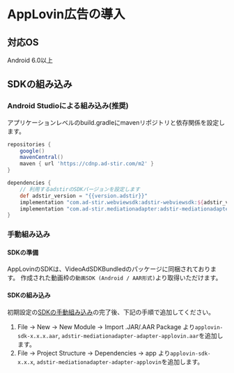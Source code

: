 # AppLovin広告の導入

## 対応OS

Android 6.0以上

## SDKの組み込み

### Android Studioによる組み込み(推奨)
アプリケーションレベルのbuild.gradleにmavenリポジトリと依存関係を設定します。

```groovy hl_lines="7 12"
repositories {
    google()
    mavenCentral()
    maven { url 'https://cdnp.ad-stir.com/m2' }
}

dependencies {
    // 利用するadstirのSDKバージョンを設定します
    def adstir_version = "{{version.adstir}}"
    implementation "com.ad-stir.webviewsdk:adstir-webviewsdk:${adstir_version}"
    implementation "com.ad-stir.mediationadapter:adstir-mediationadapter-applovin:${adstir_version}"
}
```

### 手動組み込み
#### SDKの準備
AppLovinのSDKは、VideoAdSDKBundledのパッケージに同梱されております。
作成された動画枠の`動画SDK (Android / AAR形式)`より取得いただけます。

#### SDKの組み込み
初期設定の[SDKの手動組み込み](../init/manual_integration.md)の完了後、下記の手順で追加してください。

1. File -> New -> New Module -> Import .JAR/.AAR Package より`applovin-sdk-x.x.x.aar`, `adstir-mediationadapter-adapter-applovin.aar`を追加します。
2. File -> Project Structure -> Dependencies -> app より`applovin-sdk-x.x.x`, `adstir-mediationadapter-adapter-applovin`を追加します。
